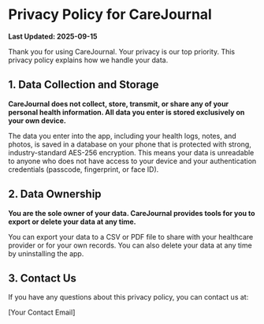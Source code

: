 # Privacy Policy for CareJournal

**Last Updated: 2025-09-15**

Thank you for using CareJournal. Your privacy is our top priority. This privacy policy explains how we handle your data.

## 1. Data Collection and Storage

**CareJournal does not collect, store, transmit, or share any of your personal health information. All data you enter is stored exclusively on your own device.**

The data you enter into the app, including your health logs, notes, and photos, is saved in a database on your phone that is protected with strong, industry-standard AES-256 encryption. This means your data is unreadable to anyone who does not have access to your device and your authentication credentials (passcode, fingerprint, or face ID).

## 2. Data Ownership

**You are the sole owner of your data. CareJournal provides tools for you to export or delete your data at any time.**

You can export your data to a CSV or PDF file to share with your healthcare provider or for your own records. You can also delete your data at any time by uninstalling the app.

## 3. Contact Us

If you have any questions about this privacy policy, you can contact us at:

[Your Contact Email]
